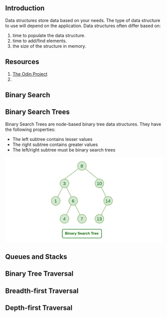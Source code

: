 ## Introduction

Data structures store data based on your needs. The type of data structure to use will depend on the application. Data structures often differ based on:

1. time to populate the data structure.
2. time to add/find elements.
3. the size of the structure in memory.


## Resources

1. [The Odin Project](https://www.theodinproject.com/lessons/javascript-common-data-structures-and-algorithms)
2. []()

## Binary Search

## Binary Search Trees

Binary Search Trees are node-based binary tree data structures. They have the following properties:
- The left subtree contains lesser values
- The right subtree contains greater values
- The left/right subtree must be binary search trees

<img src="./images/bst-21.png">

## Queues and Stacks

## Binary Tree Traversal

## Breadth-first Traversal

## Depth-first Traversal
